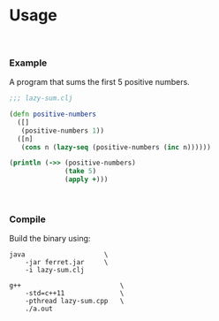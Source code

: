 
# Usage

<br>

### Example

A program that sums the first 5 positive numbers. 

```clojure
;;; lazy-sum.clj

(defn positive-numbers
  ([]
   (positive-numbers 1))
  ([n]
   (cons n (lazy-seq (positive-numbers (inc n))))))

(println (->> (positive-numbers)
              (take 5)
              (apply +)))
```

<br>

### Compile

Build the binary using:

```shell
java                    \
    -jar ferret.jar     \
    -i lazy-sum.clj
```

```shell
g++                         \
    -std=c++11              \ 
    -pthread lazy-sum.cpp   \
    ./a.out
```

<br>